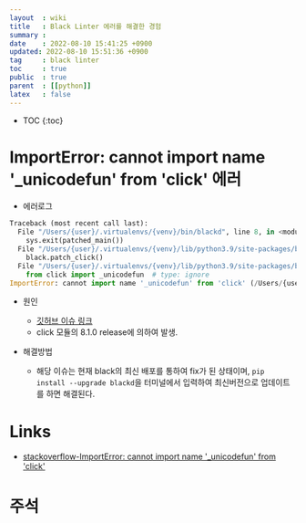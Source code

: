 ```yaml
---
layout  : wiki
title   : Black Linter 에러를 해결한 경험
summary : 
date    : 2022-08-10 15:41:25 +0900
updated: 2022-08-10 15:51:36 +0900
tag     : black linter
toc     : true
public  : true
parent  : [[python]]
latex   : false
---
```

* TOC
{:toc}

# ImportError: cannot import name '_unicodefun' from 'click'  에러

* 에러로그
```python
Traceback (most recent call last):
  File "/Users/{user}/.virtualenvs/{venv}/bin/blackd", line 8, in <module>
    sys.exit(patched_main())
  File "/Users/{user}/.virtualenvs/{venv}/lib/python3.9/site-packages/blackd/__init__.py", line 205, in patched_main
    black.patch_click()
  File "/Users/{user}/.virtualenvs/{venv}/lib/python3.9/site-packages/black/__init__.py", line 1268, in patch_click
    from click import _unicodefun  # type: ignore
ImportError: cannot import name '_unicodefun' from 'click' (/Users/{user}/.virtualenvs/{venv}/lib/python3.9/site-packages/click/__init__.py)

```

* 원인
	* [깃허브 이슈 링크](https://github.com/psf/black/issues/2964)
	* click 모듈의 8.1.0 release에 의하여 발생.

* 해결방법
	* 해당 이슈는 현재 black의 최신 배포를 통하여 fix가 된 상태이며, `pip install --upgrade blackd`을 터미널에서 입력하여 최신버전으로 업데이트를 하면 해결된다.


# Links
* [stackoverflow-ImportError: cannot import name '_unicodefun' from 'click'](https://stackoverflow.com/questions/71673404/importerror-cannot-import-name-unicodefun-from-click)

# 주석